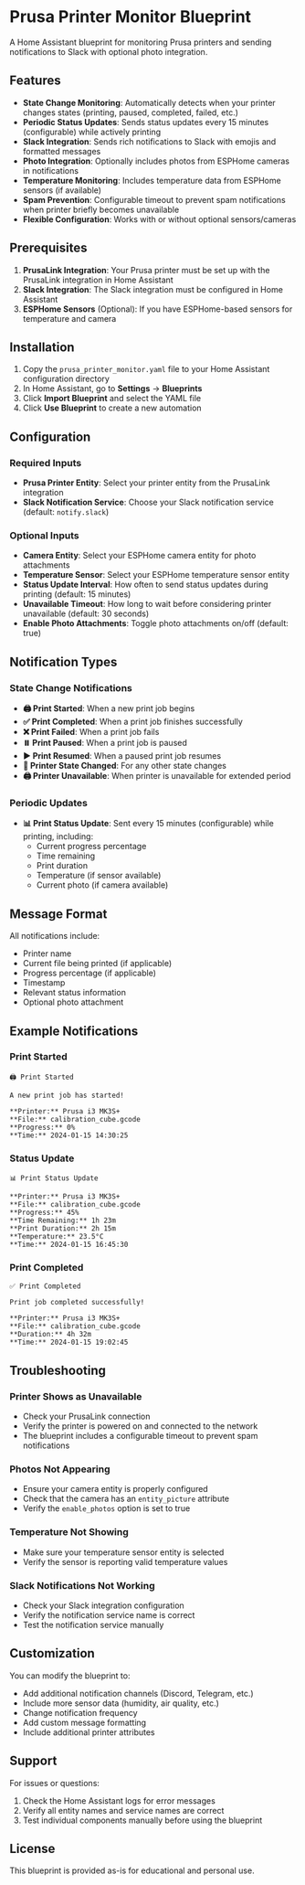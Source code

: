 # Prusa Printer Monitor Blueprint

A Home Assistant blueprint for monitoring Prusa printers and sending notifications to Slack with optional photo integration.

## Features

- **State Change Monitoring**: Automatically detects when your printer changes states (printing, paused, completed, failed, etc.)
- **Periodic Status Updates**: Sends status updates every 15 minutes (configurable) while actively printing
- **Slack Integration**: Sends rich notifications to Slack with emojis and formatted messages
- **Photo Integration**: Optionally includes photos from ESPHome cameras in notifications
- **Temperature Monitoring**: Includes temperature data from ESPHome sensors (if available)
- **Spam Prevention**: Configurable timeout to prevent spam notifications when printer briefly becomes unavailable
- **Flexible Configuration**: Works with or without optional sensors/cameras

## Prerequisites

1. **PrusaLink Integration**: Your Prusa printer must be set up with the PrusaLink integration in Home Assistant
2. **Slack Integration**: The Slack integration must be configured in Home Assistant
3. **ESPHome Sensors** (Optional): If you have ESPHome-based sensors for temperature and camera

## Installation

1. Copy the `prusa_printer_monitor.yaml` file to your Home Assistant configuration directory
2. In Home Assistant, go to **Settings** → **Blueprints**
3. Click **Import Blueprint** and select the YAML file
4. Click **Use Blueprint** to create a new automation

## Configuration

### Required Inputs

- **Prusa Printer Entity**: Select your printer entity from the PrusaLink integration
- **Slack Notification Service**: Choose your Slack notification service (default: `notify.slack`)

### Optional Inputs

- **Camera Entity**: Select your ESPHome camera entity for photo attachments
- **Temperature Sensor**: Select your ESPHome temperature sensor entity
- **Status Update Interval**: How often to send status updates during printing (default: 15 minutes)
- **Unavailable Timeout**: How long to wait before considering printer unavailable (default: 30 seconds)
- **Enable Photo Attachments**: Toggle photo attachments on/off (default: true)

## Notification Types

### State Change Notifications

- **🖨️ Print Started**: When a new print job begins
- **✅ Print Completed**: When a print job finishes successfully
- **❌ Print Failed**: When a print job fails
- **⏸️ Print Paused**: When a print job is paused
- **▶️ Print Resumed**: When a paused print job resumes
- **🔄 Printer State Changed**: For any other state changes
- **🖨️ Printer Unavailable**: When printer is unavailable for extended period

### Periodic Updates

- **📊 Print Status Update**: Sent every 15 minutes (configurable) while printing, including:
  - Current progress percentage
  - Time remaining
  - Print duration
  - Temperature (if sensor available)
  - Current photo (if camera available)

## Message Format

All notifications include:
- Printer name
- Current file being printed (if applicable)
- Progress percentage (if applicable)
- Timestamp
- Relevant status information
- Optional photo attachment

## Example Notifications

### Print Started
```
🖨️ Print Started

A new print job has started!

**Printer:** Prusa i3 MK3S+
**File:** calibration_cube.gcode
**Progress:** 0%
**Time:** 2024-01-15 14:30:25
```

### Status Update
```
📊 Print Status Update

**Printer:** Prusa i3 MK3S+
**File:** calibration_cube.gcode
**Progress:** 45%
**Time Remaining:** 1h 23m
**Print Duration:** 2h 15m
**Temperature:** 23.5°C
**Time:** 2024-01-15 16:45:30
```

### Print Completed
```
✅ Print Completed

Print job completed successfully!

**Printer:** Prusa i3 MK3S+
**File:** calibration_cube.gcode
**Duration:** 4h 32m
**Time:** 2024-01-15 19:02:45
```

## Troubleshooting

### Printer Shows as Unavailable
- Check your PrusaLink connection
- Verify the printer is powered on and connected to the network
- The blueprint includes a configurable timeout to prevent spam notifications

### Photos Not Appearing
- Ensure your camera entity is properly configured
- Check that the camera has an `entity_picture` attribute
- Verify the `enable_photos` option is set to true

### Temperature Not Showing
- Make sure your temperature sensor entity is selected
- Verify the sensor is reporting valid temperature values

### Slack Notifications Not Working
- Check your Slack integration configuration
- Verify the notification service name is correct
- Test the notification service manually

## Customization

You can modify the blueprint to:
- Add additional notification channels (Discord, Telegram, etc.)
- Include more sensor data (humidity, air quality, etc.)
- Change notification frequency
- Add custom message formatting
- Include additional printer attributes

## Support

For issues or questions:
1. Check the Home Assistant logs for error messages
2. Verify all entity names and service names are correct
3. Test individual components manually before using the blueprint

## License

This blueprint is provided as-is for educational and personal use.

